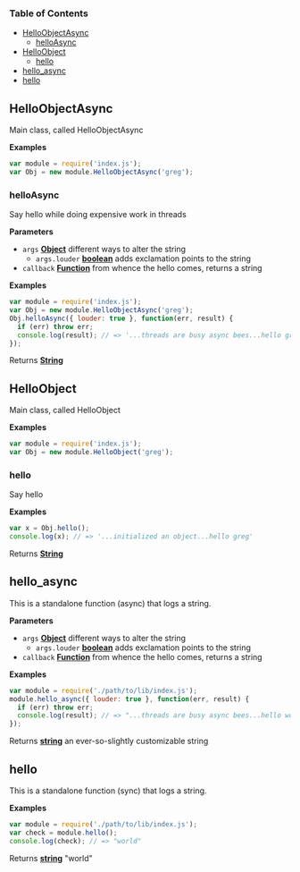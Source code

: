 <!-- Generated by documentation.js. Update this documentation by updating the source code. -->

### Table of Contents

-   [HelloObjectAsync](#helloobjectasync)
    -   [helloAsync](#helloasync)
-   [HelloObject](#helloobject)
    -   [hello](#hello)
-   [hello_async](#hello_async)
-   [hello](#hello-1)

## HelloObjectAsync

Main class, called HelloObjectAsync

**Examples**

```javascript
var module = require('index.js');
var Obj = new module.HelloObjectAsync('greg');
```

### helloAsync

Say hello while doing expensive work in threads

**Parameters**

-   `args` **[Object](https://developer.mozilla.org/en-US/docs/Web/JavaScript/Reference/Global_Objects/Object)** different ways to alter the string
    -   `args.louder` **[boolean](https://developer.mozilla.org/en-US/docs/Web/JavaScript/Reference/Global_Objects/Boolean)** adds exclamation points to the string
-   `callback` **[Function](https://developer.mozilla.org/en-US/docs/Web/JavaScript/Reference/Statements/function)** from whence the hello comes, returns a string

**Examples**

```javascript
var module = require('index.js');
var Obj = new module.HelloObjectAsync('greg');
Obj.helloAsync({ louder: true }, function(err, result) {
  if (err) throw err;
  console.log(result); // => '...threads are busy async bees...hello greg!!!'
});
```

Returns **[String](https://developer.mozilla.org/en-US/docs/Web/JavaScript/Reference/Global_Objects/String)** 

## HelloObject

Main class, called HelloObject

**Examples**

```javascript
var module = require('index.js');
var Obj = new module.HelloObject('greg');
```

### hello

Say hello

**Examples**

```javascript
var x = Obj.hello();
console.log(x); // => '...initialized an object...hello greg'
```

Returns **[String](https://developer.mozilla.org/en-US/docs/Web/JavaScript/Reference/Global_Objects/String)** 

## hello_async

This is a standalone function (async) that logs a string.

**Parameters**

-   `args` **[Object](https://developer.mozilla.org/en-US/docs/Web/JavaScript/Reference/Global_Objects/Object)** different ways to alter the string
    -   `args.louder` **[boolean](https://developer.mozilla.org/en-US/docs/Web/JavaScript/Reference/Global_Objects/Boolean)** adds exclamation points to the string
-   `callback` **[Function](https://developer.mozilla.org/en-US/docs/Web/JavaScript/Reference/Statements/function)** from whence the hello comes, returns a string

**Examples**

```javascript
var module = require('./path/to/lib/index.js');
module.hello_async({ louder: true }, function(err, result) {
  if (err) throw err;
  console.log(result); // => "...threads are busy async bees...hello world!!!!"
});
```

Returns **[string](https://developer.mozilla.org/en-US/docs/Web/JavaScript/Reference/Global_Objects/String)** an ever-so-slightly customizable string

## hello

This is a standalone function (sync) that logs a string.

**Examples**

```javascript
var module = require('./path/to/lib/index.js');
var check = module.hello();
console.log(check); // => "world"
```

Returns **[string](https://developer.mozilla.org/en-US/docs/Web/JavaScript/Reference/Global_Objects/String)** "world"
